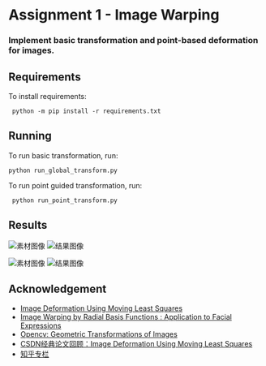 # Assignment 1 - Image Warping

### Implement basic transformation and point-based deformation for images.

## Requirements
To install requirements:
```
 python -m pip install -r requirements.txt
```

## Running
To run basic transformation, run:
```
python run_global_transform.py
```

To run point guided transformation, run:
```
 python run_point_transform.py
```
## Results

![素材图像](ustc-DIP-learning/Assignment1-Image_Wraping/docs/image/pikaqiu.jpg "original image")
![结果图像](ustc-DIP-learning\Assignment1-Image_Wraping\docs\image\result1.png "result image")

![素材图像](ustc-DIP-learning/Assignment1-Image_Wraping/docs/image/horse.jpg "original image")
![结果图像](ustc-DIP-learning\Assignment1-Image_Wraping\docs\image\result1.png "result image")

## Acknowledgement
- [Image Deformation Using Moving Least Squares](https://people.engr.tamu.edu/schaefer/research/mls.pdf)
- [Image Warping by Radial Basis Functions : Application to Facial Expressions](https://www.sci.utah.edu/~gerig/CS6640-F2010/Project3/Arad-1995.pdf)
- [Opencv: Geometric Transformations of Images](https://docs.opencv.org/4.x/da/d6e/tutorial_py_geometric_transformations.html)
- [CSDN经典论文回顾：Image Deformation Using Moving Least Squares](https://blog.csdn.net/u011426016/article/details/125243631)
- [知乎专栏](https://zhuanlan.zhihu.com/p/103212151)